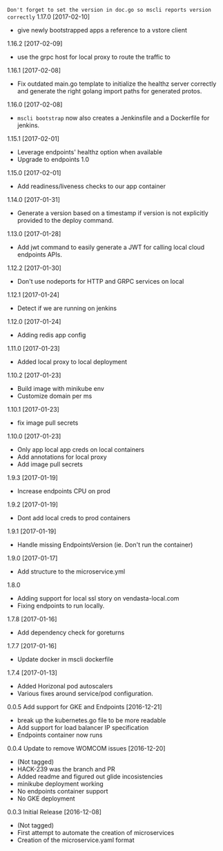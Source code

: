  `Don't forget to set the version in doc.go so mscli reports version correctly`
1.17.0 [2017-02-10]
- give newly bootstrapped apps a reference to a vstore client

1.16.2 [2017-02-09]
- use the grpc host for local proxy to route the traffic to

1.16.1 [2017-02-08]
- Fix outdated main.go template to initialize the healthz server correctly and generate the right golang import paths for generated protos.

1.16.0 [2017-02-08]
- `mscli bootstrap` now also creates a Jenkinsfile and a Dockerfile for jenkins.

1.15.1 [2017-02-01]
- Leverage endpoints' healthz option when available
- Upgrade to endpoints 1.0

1.15.0 [2017-02-01]
- Add readiness/liveness checks to our app container

1.14.0 [2017-01-31]
- Generate a version based on a timestamp if version is not explicitly provided to the deploy command.

1.13.0 [2017-01-28]
- Add jwt command to easily generate a JWT for calling local cloud endpoints APIs.

1.12.2 [2017-01-30]
- Don't use nodeports for HTTP and GRPC services on local

1.12.1 [2017-01-24]
- Detect if we are running on jenkins

1.12.0 [2017-01-24]
- Adding redis app config

1.11.0 [2017-01-23]
- Added local proxy to local deployment

1.10.2 [2017-01-23]
- Build image with minikube env
- Customize domain per ms

1.10.1 [2017-01-23]
- fix image pull secrets

1.10.0 [2017-01-23]
- Only app local app creds on local containers
- Add annotations for local proxy
- Add image pull secrets

1.9.3 [2017-01-19]
- Increase endpoints CPU on prod

1.9.2 [2017-01-19]
 - Dont add local creds to prod containers

1.9.1 [2017-01-19]
 - Handle missing EndpointsVersion (ie. Don't run the container)

1.9.0 [2017-01-17]
 - Add structure to the microservice.yml
 
1.8.0
- Adding support for local ssl story on vendasta-local.com
- Fixing endpoints to run locally.

1.7.8 [2017-01-16]
 - Add dependency check for goreturns

1.7.7 [2017-01-16]
- Update docker in mscli dockerfile

1.7.4 [2017-01-13]
 - Added Horizonal pod autoscalers
 - Various fixes around service/pod configuration.

0.0.5 Add support for GKE and Endpoints [2016-12-21]
 - break up the kubernetes.go file to be more readable
 - Add support for load balancer IP specification
 - Endpoints container now runs

0.0.4 Update to remove WOMCOM issues [2016-12-20]
 - (Not tagged)
 - HACK-239 was the branch and PR
 - Added readme and figured out glide incosistencies
 - minikube deployment working
 - No endpoints container support
 - No GKE deployment

0.0.3 Initial Release [2016-12-08]
 - (Not tagged)
 - First attempt to automate the creation of microservices
 - Creation of the microservice.yaml format

